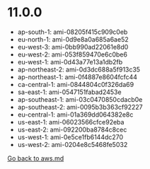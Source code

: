 
 # 11.0.0
- ap-south-1: ami-08205f415c909c0eb
- eu-north-1: ami-0d9e8a0a685a6ae52
- eu-west-3: ami-0bb990ad22061e8d0
- eu-west-2: ami-053f859470e6c0be6
- eu-west-1: ami-0d43a77e13a1db2fb
- ap-northeast-2: ami-0d3dc688a5f913c35
- ap-northeast-1: ami-0f4887e8604fcfc44
- ca-central-1: ami-0844804c0f326da69
- sa-east-1: ami-0547151fabad2453e
- ap-southeast-1: ami-03c0470850cdacb0e
- ap-southeast-2: ami-0095b3b363cf92227
- eu-central-1: ami-01a369dd064382e8c
- us-east-1: ami-06023566cfce92eba
- us-east-2: ami-092200ba8784c8cec
- us-west-1: ami-0e5ce1fb6144dc270
- us-west-2: ami-0204e8c5468fe5032

[Go back to aws.md](../../aws.md) 
